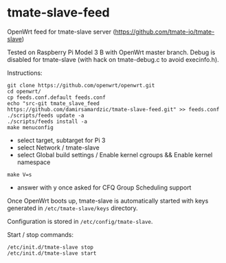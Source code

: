 # tmate-slave-feed
OpenWrt feed for tmate-slave server (https://github.com/tmate-io/tmate-slave)

Tested on Raspberry Pi Model 3 B with OpenWrt master branch.
Debug is disabled for tmate-slave (with hack on tmate-debug.c to avoid execinfo.h).

Instructions:
```
git clone https://github.com/openwrt/openwrt.git
cd openwrt/
cp feeds.conf.default feeds.conf
echo "src-git tmate_slave_feed https://github.com/damirsamardzic/tmate-slave-feed.git" >> feeds.conf
./scripts/feeds update -a
./scripts/feeds install -a
make menuconfig       
```
- select target, subtarget for Pi 3
- select Network / tmate-slave
- select Global build settings / Enable kernel cgroups && Enable kernel namespace
```
make V=s
```
- answer with y once asked for CFQ Group Scheduling support 


Once OpenWrt boots up, tmate-slave is automatically started with keys generated in ```/etc/tmate-slave/keys``` directory.

Configuration is stored in ```/etc/config/tmate-slave```.

Start / stop commands:
```
/etc/init.d/tmate-slave stop
/etc/init.d/tmate-slave start
```

